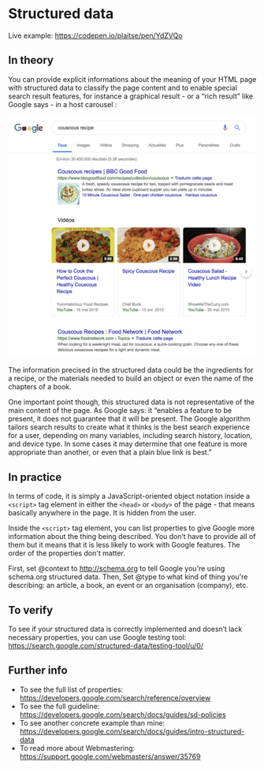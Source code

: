# Structured data

Live example: https://codepen.io/plaitse/pen/YdZVQo

## In theory

You can provide explicit informations about the meaning of your HTML page with structured data to classify the page content and to enable special search result features, for instance a graphical result - or a “rich result” like Google says - in a host carousel :

![Alt text](couscous-recipe.png?raw=true "Google graphical result")

The information precised in the structured data could be the ingredients for a recipe, or the materials needed to build an object or even the name of the chapters of a book.

One important point though, this structured data is not representative of the main content of the page. As Google says: it “enables a feature to be present, it does not guarantee that it will be present. The Google algorithm tailors search results to create what it thinks is the best search experience for a user, depending on many variables, including search history, location, and device type. In some cases it may determine that one feature is more appropriate than another, or even that a plain blue link is best.”

## In practice

In terms of code, it is simply a JavaScript-oriented object notation inside a ```<script>``` tag element in either the ```<head>``` or ```<body>``` of the page - that means basically anywhere in the page. It is hidden from the user.

Inside the ```<script>``` tag element, you can list properties to give Google more information about the thing being described. You don’t have to provide all of them but it means that it is less likely to work with Google features. The order of the properties don't matter.

First, set @context to http://schema.org to tell Google you're using schema.org structured data. Then, Set @type to what kind of thing you're describing: an article, a book, an event or an organisation (company), etc.

## To verify

To see if your structured data is correctly implemented and doesn’t lack necessary properties, you can use Google testing tool: https://search.google.com/structured-data/testing-tool/u/0/ 

## Further info

- To see the full list of properties: https://developers.google.com/search/reference/overview 
- To see the full guideline: https://developers.google.com/search/docs/guides/sd-policies 
- To see another concrete example than mine: https://developers.google.com/search/docs/guides/intro-structured-data 
- To read more about Webmastering: https://support.google.com/webmasters/answer/35769 
